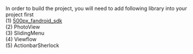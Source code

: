 In order to build the project, you will need to add following library into your project first
<br>(1) <a href="https://github.com/jerryfan2000/500px_fandroid_sdk">500px_fandroid_sdk</a>
<br>(2) PhotoView
<br>(3) SlidingMenu
<br>(4) Viewflow
<br>(5) ActionbarSherlock
